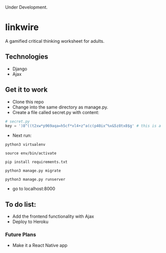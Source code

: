 Under Development.
# linkwire
A gamified critical thinking worksheet for adults.

## Technologies
- Django
- Ajax

## Get it to work
- Clone this repo
- Change into the same directory as manage.py. 
- Create a file called secret.py with content:
```python
# secret.py
key = ')8^((t2xw*p969aqa=h5cf*xl4+z^a(c(p40ix^%x&5z8tx8$g' # this is a sample secret key, not safe for the world
```
- Next run:

`python3 virtualenv`

`source env/bin/activate`

`pip install requirements.txt`

`python3 manage.py migrate`

`python3 manage.py runserver`
- go to localhost:8000

## To do list:
- Add the frontend functionality with Ajax
- Deploy to Heroku

### Future Plans
- Make it a React Native app

